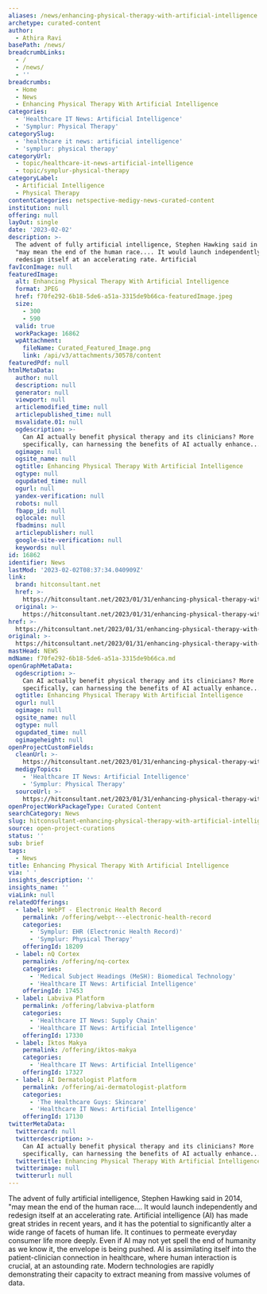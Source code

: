 ```yaml
---
aliases: /news/enhancing-physical-therapy-with-artificial-intelligence
archetype: curated-content
author:
  - Athira Ravi
basePath: /news/
breadcrumbLinks:
  - /
  - /news/
  - ''
breadcrumbs:
  - Home
  - News
  - Enhancing Physical Therapy With Artificial Intelligence
categories:
  - 'Healthcare IT News: Artificial Intelligence'
  - 'Symplur: Physical Therapy'
categorySlug:
  - 'healthcare it news: artificial intelligence'
  - 'symplur: physical therapy'
categoryUrl:
  - topic/healthcare-it-news-artificial-intelligence
  - topic/symplur-physical-therapy
categoryLabel:
  - Artificial Intelligence
  - Physical Therapy
contentCategories: netspective-medigy-news-curated-content
institution: null
offering: null
layOut: single
date: '2023-02-02'
description: >-
  The advent of fully artificial intelligence, Stephen Hawking said in 2014,
  "may mean the end of the human race.... It would launch independently and
  redesign itself at an accelerating rate. Artificial
favIconImage: null
featuredImage:
  alt: Enhancing Physical Therapy With Artificial Intelligence
  format: JPEG
  href: f70fe292-6b18-5de6-a51a-3315de9b66ca-featuredImage.jpeg
  size:
    - 300
    - 590
  valid: true
  workPackage: 16862
  wpAttachment:
    fileName: Curated_Featured_Image.png
    link: /api/v3/attachments/30578/content
featuredPdf: null
htmlMetaData:
  author: null
  description: null
  generator: null
  viewport: null
  articlemodified_time: null
  articlepublished_time: null
  msvalidate.01: null
  ogdescription: >-
    Can AI actually benefit physical therapy and its clinicians? More
    specifically, can harnessing the benefits of AI actually enhance...
  ogimage: null
  ogsite_name: null
  ogtitle: Enhancing Physical Therapy With Artificial Intelligence
  ogtype: null
  ogupdated_time: null
  ogurl: null
  yandex-verification: null
  robots: null
  fbapp_id: null
  oglocale: null
  fbadmins: null
  articlepublisher: null
  google-site-verification: null
  keywords: null
id: 16862
identifier: News
lastMod: '2023-02-02T08:37:34.040909Z'
link:
  brand: hitconsultant.net
  href: >-
    https://hitconsultant.net/2023/01/31/enhancing-physical-therapy-with-artificial-intelligence/
  original: >-
    https://hitconsultant.net/2023/01/31/enhancing-physical-therapy-with-artificial-intelligence/
href: >-
  https://hitconsultant.net/2023/01/31/enhancing-physical-therapy-with-artificial-intelligence/
original: >-
  https://hitconsultant.net/2023/01/31/enhancing-physical-therapy-with-artificial-intelligence/
mastHead: NEWS
mdName: f70fe292-6b18-5de6-a51a-3315de9b66ca.md
openGraphMetaData:
  ogdescription: >-
    Can AI actually benefit physical therapy and its clinicians? More
    specifically, can harnessing the benefits of AI actually enhance...
  ogtitle: Enhancing Physical Therapy With Artificial Intelligence
  ogurl: null
  ogimage: null
  ogsite_name: null
  ogtype: null
  ogupdated_time: null
  ogimageheight: null
openProjectCustomFields:
  cleanUrl: >-
    https://hitconsultant.net/2023/01/31/enhancing-physical-therapy-with-artificial-intelligence/
  medigyTopics:
    - 'Healthcare IT News: Artificial Intelligence'
    - 'Symplur: Physical Therapy'
  sourceUrl: >-
    https://hitconsultant.net/2023/01/31/enhancing-physical-therapy-with-artificial-intelligence/
openProjectWorkPackageType: Curated Content
searchCategory: News
slug: hitconsultant-enhancing-physical-therapy-with-artificial-intelligence
source: open-project-curations
status: ''
sub: brief
tags:
  - News
title: Enhancing Physical Therapy With Artificial Intelligence
via: ' '
insights_description: ''
insights_name: ''
viaLink: null
relatedOfferings:
  - label: WebPT - Electronic Health Record
    permalink: /offering/webpt---electronic-health-record
    categories:
      - 'Symplur: EHR (Electronic Health Record)'
      - 'Symplur: Physical Therapy'
    offeringId: 18209
  - label: nQ Cortex
    permalink: /offering/nq-cortex
    categories:
      - 'Medical Subject Headings (MeSH): Biomedical Technology'
      - 'Healthcare IT News: Artificial Intelligence'
    offeringId: 17453
  - label: Labviva Platform
    permalink: /offering/labviva-platform
    categories:
      - 'Healthcare IT News: Supply Chain'
      - 'Healthcare IT News: Artificial Intelligence'
    offeringId: 17330
  - label: Iktos Makya
    permalink: /offering/iktos-makya
    categories:
      - 'Healthcare IT News: Artificial Intelligence'
    offeringId: 17327
  - label: AI Dermatologist Platform
    permalink: /offering/ai-dermatologist-platform
    categories:
      - 'The Healthcare Guys: Skincare'
      - 'Healthcare IT News: Artificial Intelligence'
    offeringId: 17130
twitterMetaData:
  twittercard: null
  twitterdescription: >-
    Can AI actually benefit physical therapy and its clinicians? More
    specifically, can harnessing the benefits of AI actually enhance...
  twittertitle: Enhancing Physical Therapy With Artificial Intelligence
  twitterimage: null
  twitterurl: null
---
```

<p>The advent of fully artificial intelligence, Stephen Hawking said in 2014, "may mean the end of the human race.... It would launch independently and redesign itself at an accelerating rate. Artificial intelligence (AI) has made great strides in recent years, and it has the potential to significantly alter a wide range of facets of human life. It continues to permeate everyday consumer life more deeply. Even if AI may not yet spell the end of humanity as we know it, the envelope is being pushed. AI is assimilating itself into the patient-clinician connection in healthcare, where human interaction is crucial, at an astounding rate. Modern technologies are rapidly demonstrating their capacity to extract meaning from massive volumes of data.</p>